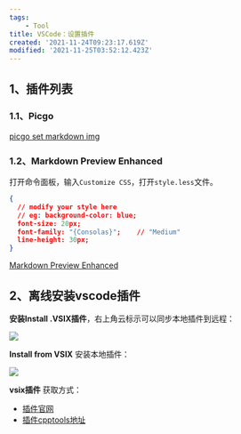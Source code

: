```yaml
---
tags: 
    - Tool
title: VSCode：设置插件
created: '2021-11-24T09:23:17.619Z'
modified: '2021-11-25T03:52:12.423Z'
---
```


## 1、插件列表

### 1.1、Picgo

[picgo set markdown img](https://blog.csdn.net/qq_44314954/article/details/122951033?spm=1001.2014.3001.5502
"picgo set markdown img")

### 1.2、Markdown Preview Enhanced

打开命令面板，输入`Customize CSS`，打开`style.less`文件。

```json
{
  // modify your style here
  // eg: background-color: blue;
  font-size: 20px;
  font-family: "{Consolas}";    // "Medium"
  line-height: 30px;
}
```

[Markdown Preview Enhanced](https://ugirc.blog.csdn.net/article/details/104983125
"Markdown Preview Enhanced")

## 2、离线安装vscode插件

**安装Install .VSIX插件**，右上角云标示可以同步本地插件到远程：

![](https://cdn.jsdelivr.net/gh/cuijian2b/Notable@master/notes/assert/73c6a83cece54ba99b5a407dd265ac8f.png)

**Install from VSIX** 安装本地插件：

![](https://cdn.jsdelivr.net/gh/cuijian2b/Notable@master/notes/assert/4ccdaf7e0303451cbf9f60ef098cafd7.png)

**vsix插件** 获取方式：

+ [插件官网](https://marketplace.visualstudio.com)  
+ [插件cpptools地址](https://github.com/microsoft/vscode-cpptools/releases)
